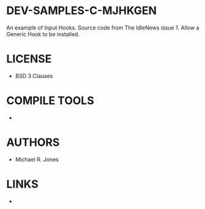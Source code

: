 # DEV-SAMPLES-C-MJHKGEN
An example of Input Hooks. Source code from The IdleNews issue 1. Allow a Generic Hook to be installed.

LICENSE
===============
* BSD 3 Clauses

COMPILE TOOLS
===============
* 
 
AUTHORS
===============
* Michael R. Jones

LINKS
===============
* 
